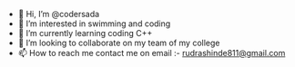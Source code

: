 - 👋 Hi, I’m @codersada
- 👀 I’m interested in swimming and coding
- 🌱 I’m currently learning coding C++
- 💞️ I’m looking to collaborate on my team of my college
- 📫 How to reach me contact me on email :- rudrashinde811@gmail.com
<!---
codersada/codersada is a ✨ special ✨ repository because its `README.md` (this file) appears on your GitHub profile.
You can click the Preview link to take a look at your changes.
--->

